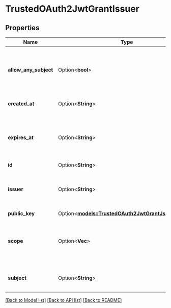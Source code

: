 # TrustedOAuth2JwtGrantIssuer

## Properties

Name | Type | Description | Notes
------------ | ------------- | ------------- | -------------
**allow_any_subject** | Option<**bool**> | The \"allow_any_subject\" indicates that the issuer is allowed to have any principal as the subject of the JWT. | [optional]
**created_at** | Option<**String**> | The \"created_at\" indicates, when grant was created. | [optional]
**expires_at** | Option<**String**> | The \"expires_at\" indicates, when grant will expire, so we will reject assertion from \"issuer\" targeting \"subject\". | [optional]
**id** | Option<**String**> |  | [optional]
**issuer** | Option<**String**> | The \"issuer\" identifies the principal that issued the JWT assertion (same as \"iss\" claim in JWT). | [optional]
**public_key** | Option<[**models::TrustedOAuth2JwtGrantJsonWebKey**](trustedOAuth2JwtGrantJsonWebKey.md)> |  | [optional]
**scope** | Option<**Vec<String>**> | The \"scope\" contains list of scope values (as described in Section 3.3 of OAuth 2.0 [RFC6749]) | [optional]
**subject** | Option<**String**> | The \"subject\" identifies the principal that is the subject of the JWT. | [optional]

[[Back to Model list]](../README.md#documentation-for-models) [[Back to API list]](../README.md#documentation-for-api-endpoints) [[Back to README]](../README.md)


